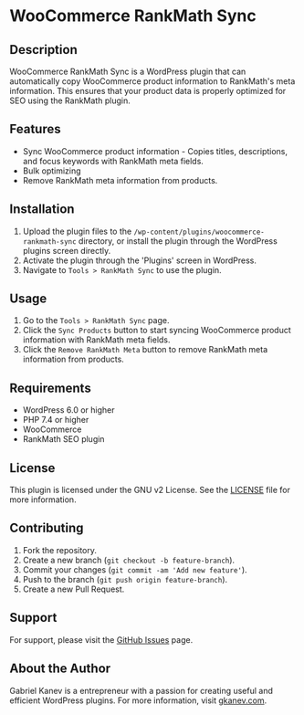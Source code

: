 # WooCommerce RankMath Sync

## Description

WooCommerce RankMath Sync is a WordPress plugin that can automatically copy WooCommerce product information to RankMath's meta information. This ensures that your product data is properly optimized for SEO using the RankMath plugin.

## Features

- Sync WooCommerce product information - Copies titles, descriptions, and focus keywords with RankMath meta fields.
- Bulk optimizing
- Remove RankMath meta information from products.

## Installation

1. Upload the plugin files to the `/wp-content/plugins/woocommerce-rankmath-sync` directory, or install the plugin through the WordPress plugins screen directly.
2. Activate the plugin through the 'Plugins' screen in WordPress.
3. Navigate to `Tools > RankMath Sync` to use the plugin.

## Usage

1. Go to the `Tools > RankMath Sync` page.
2. Click the `Sync Products` button to start syncing WooCommerce product information with RankMath meta fields.
3. Click the `Remove RankMath Meta` button to remove RankMath meta information from products.

## Requirements

- WordPress 6.0 or higher
- PHP 7.4 or higher
- WooCommerce
- RankMath SEO plugin

## License

This plugin is licensed under the GNU v2 License. See the [LICENSE](LICENSE) file for more information.

## Contributing

1. Fork the repository.
2. Create a new branch (`git checkout -b feature-branch`).
3. Commit your changes (`git commit -am 'Add new feature'`).
4. Push to the branch (`git push origin feature-branch`).
5. Create a new Pull Request.

## Support

For support, please visit the [GitHub Issues](https://github.com/MrGKanev/wo-rank-math-automation/issues) page.

## About the Author

Gabriel Kanev is a entrepreneur with a passion for creating useful and efficient WordPress plugins. For more information, visit [gkanev.com](https://gkanev.com).
